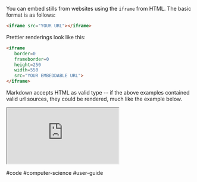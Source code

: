 You can embed stills from websites using the `iframe` from HTML. The basic format is as follows:

 ```html
 <iframe src="YOUR URL"></iframe>
 ```
 
 Prettier renderings look like this:
 
 ```html
<iframe
	border=0
	frameborder=0
	height=250
	width=550  
	src="YOUR EMBEDDABLE URL">
</iframe>
```

Markdown accepts HTML as valid type -- if the above examples contained valid url sources, they could be rendered, much like the example below.

 <iframe src="https://help.obsidian.md/How+to/Embed+files"></iframe>
 
 

#code #computer-science #user-guide
 